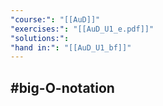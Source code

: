 ```yaml
---
"course:": "[[AuD]]"
"exercises:": "[[AuD_U1_e.pdf]]"
"solutions:": 
"hand in:": "[[AuD_U1_bf]]"
---
```

## #big-O-notation

